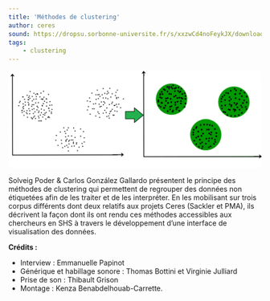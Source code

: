 ```yaml
---
title: 'Méthodes de clustering'
author: ceres
sound: https://dropsu.sorbonne-universite.fr/s/xxzwCd4noFeykJX/download/Podcast_6_OutilDeClustering.mp3
tags:
    - clustering
---
```


![](cluster.jpg)

Solveig Poder & Carlos González Gallardo présentent le principe des méthodes de clustering qui permettent de regrouper des données non étiquetées afin de les traiter et de les interpréter. En les mobilisant sur trois corpus différents dont deux relatifs aux projets Ceres (Sackler et PMA), ils décrivent la façon dont ils ont rendu ces méthodes accessibles aux chercheurs en SHS à travers le développement d’une interface de visualisation des données.

**Crédits :**

- Interview : Emmanuelle Papinot
- Générique et habillage sonore : Thomas Bottini et Virginie Julliard
- Prise de son : Thibault Grison
- Montage : Kenza Benabdelhouab-Carrette.